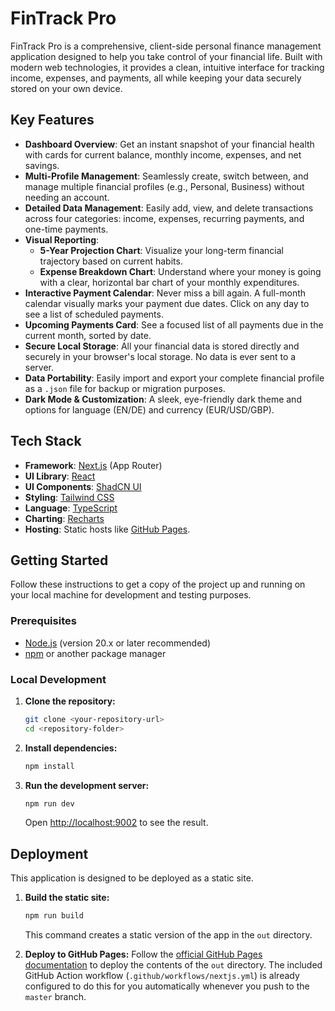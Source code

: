 # FinTrack Pro

FinTrack Pro is a comprehensive, client-side personal finance management application designed to help you take control of your financial life. Built with modern web technologies, it provides a clean, intuitive interface for tracking income, expenses, and payments, all while keeping your data securely stored on your own device.

## Key Features

- **Dashboard Overview**: Get an instant snapshot of your financial health with cards for current balance, monthly income, expenses, and net savings.
- **Multi-Profile Management**: Seamlessly create, switch between, and manage multiple financial profiles (e.g., Personal, Business) without needing an account.
- **Detailed Data Management**: Easily add, view, and delete transactions across four categories: income, expenses, recurring payments, and one-time payments.
- **Visual Reporting**:
    - **5-Year Projection Chart**: Visualize your long-term financial trajectory based on current habits.
    - **Expense Breakdown Chart**: Understand where your money is going with a clear, horizontal bar chart of your monthly expenditures.
- **Interactive Payment Calendar**: Never miss a bill again. A full-month calendar visually marks your payment due dates. Click on any day to see a list of scheduled payments.
- **Upcoming Payments Card**: See a focused list of all payments due in the current month, sorted by date.
- **Secure Local Storage**: All your financial data is stored directly and securely in your browser's local storage. No data is ever sent to a server.
- **Data Portability**: Easily import and export your complete financial profile as a `.json` file for backup or migration purposes.
- **Dark Mode & Customization**: A sleek, eye-friendly dark theme and options for language (EN/DE) and currency (EUR/USD/GBP).

## Tech Stack

- **Framework**: [Next.js](https://nextjs.org/) (App Router)
- **UI Library**: [React](https://reactjs.org/)
- **UI Components**: [ShadCN UI](https://ui.shadcn.com/)
- **Styling**: [Tailwind CSS](https://tailwindcss.com/)
- **Language**: [TypeScript](https://www.typescriptlang.org/)
- **Charting**: [Recharts](https://recharts.org/)
- **Hosting**: Static hosts like [GitHub Pages](https://pages.github.com/).

## Getting Started

Follow these instructions to get a copy of the project up and running on your local machine for development and testing purposes.

### Prerequisites

- [Node.js](https://nodejs.org/) (version 20.x or later recommended)
- [npm](https://www.npmjs.com/) or another package manager

### Local Development

1.  **Clone the repository:**
    ```bash
    git clone <your-repository-url>
    cd <repository-folder>
    ```

2.  **Install dependencies:**
    ```bash
    npm install
    ```

3.  **Run the development server:**
    ```bash
    npm run dev
    ```
    Open [http://localhost:9002](http://localhost:9002) to see the result.

## Deployment

This application is designed to be deployed as a static site.

1.  **Build the static site:**
    ```bash
    npm run build
    ```
    This command creates a static version of the app in the `out` directory.

2.  **Deploy to GitHub Pages:**
    Follow the [official GitHub Pages documentation](https://pages.github.com/) to deploy the contents of the `out` directory. The included GitHub Action workflow (`.github/workflows/nextjs.yml`) is already configured to do this for you automatically whenever you push to the `master` branch.
